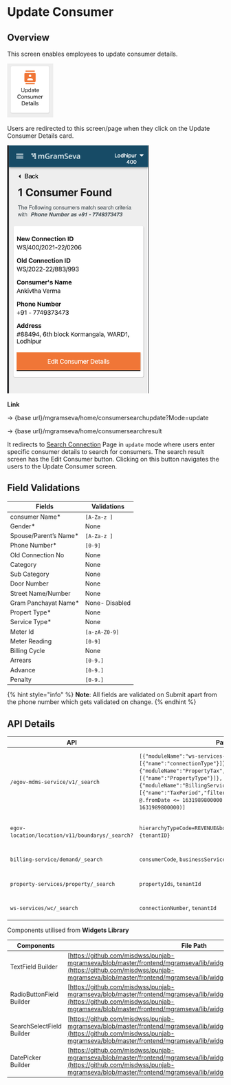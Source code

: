 # Update Consumer

## Overview

This screen enables employees to update consumer details.

<img src="../../../../../.gitbook/assets/image (118).png" alt="" data-size="original">

Users are redirected to this screen/page when they click on the Update Consumer Details card.

![](<../../../../../.gitbook/assets/image (29).png>)

**Link**

→ {base url}/mgramseva/home/consumersearchupdate?Mode=update

→ {base url}/mgramseva/home/consumersearchresult

It redirects to [Search Connection](https://digit-discuss.atlassian.net/wiki/spaces/DD/pages/1925316787) Page in `update` mode where users enter specific consumer details to search for consumers. The search result screen has the Edit Consumer button. Clicking on this button navigates the users to the Update Consumer screen.

## **Field Validations** <a href="#field-validations" id="field-validations"></a>

| **Fields**             | **Validations** |
| ---------------------- | --------------- |
| consumer Name\*        | `[A-Za-z ]`     |
| Gender\*               | None            |
| Spouse/Parent’s Name\* | `[A-Za-z ]`     |
| Phone Number\*         | `[0-9]`         |
| Old Connection No      | None            |
| Category               | None            |
| Sub Category           | None            |
| Door Number            | None            |
| Street Name/Number     | None            |
| Gram Panchayat Name\*  | None- Disabled  |
| Propert Type\*         | None            |
| Service Type\*         | None            |
| Meter Id               | `[a-zA-Z0-9]`   |
| Meter Reading          | `[0-9]`         |
| Billing Cycle          | None            |
| Arrears                | `[0-9.]`        |
| Advance                | `[0-9.]`        |
| Penalty                | `[0-9.]`        |

{% hint style="info" %}
**Note**: All fields are validated on Submit apart from the phone number which gets validated on change.
{% endhint %}

## **API Details**

| API                                             | Params                                                                                                                                                                                                                                                                                                                    | Description                                                                         |
| ----------------------------------------------- | ------------------------------------------------------------------------------------------------------------------------------------------------------------------------------------------------------------------------------------------------------------------------------------------------------------------------- | ----------------------------------------------------------------------------------- |
| `/egov-mdms-service/v1/_search`                 | `[{"moduleName":"ws-services-masters","masterDetails":[{"name":"connectionType"}]},{"moduleName":"PropertyTax","masterDetails":[{"name":"PropertyType"}]},{"moduleName":"BillingService","masterDetails":[{"name":"TaxPeriod","filter":"[?(@.service=='WS' && @.fromDate <= 1631989800000 && @.toDate >= 1631989800000)]` | To get the Property Type and service Type and billing cycle values for the Dropdown |
| `egov-location/location/v11/boundarys/_search?` | `hierarchyTypeCode=REVENUE&boundaryType=Locality&tenantId={tenantID}`                                                                                                                                                                                                                                                     | To get the values for Locality Dropdown                                             |
| `billing-service/demand/_search`                | `consumerCode`, `businessService`, `tenantId`                                                                                                                                                                                                                                                                             | To Fetch Demand Details                                                             |
| `property-services/property/_search`            | `propertyIds`, `tenantId`                                                                                                                                                                                                                                                                                                 | To Fetch Property Type                                                              |
| `ws-services/wc/_search`                        | `connectionNumber`, `tenantId`                                                                                                                                                                                                                                                                                            | On Demand this API is Made                                                          |

Components utilised from **Widgets Library**

| **Components**            | **File Path**                                                                                                                                                                                                                                |
| ------------------------- | -------------------------------------------------------------------------------------------------------------------------------------------------------------------------------------------------------------------------------------------- |
| TextField Builder         | [https://github.com/misdwss/punjab-mgramseva/blob/master/frontend/mgramseva/lib/widgets/TextFieldBuilder.dart](https://github.com/misdwss/punjab-mgramseva/blob/master/frontend/mgramseva/lib/widgets/TextFieldBuilder.dart)                 |
| RadioButtonField Builder  | [https://github.com/misdwss/punjab-mgramseva/blob/master/frontend/mgramseva/lib/widgets/RadioButtonFieldBuilder.dart](https://github.com/misdwss/punjab-mgramseva/blob/master/frontend/mgramseva/lib/widgets/RadioButtonFieldBuilder.dart)   |
| SearchSelectField Builder | [https://github.com/misdwss/punjab-mgramseva/blob/master/frontend/mgramseva/lib/widgets/SearchSelectFieldBuilder.dart](https://github.com/misdwss/punjab-mgramseva/blob/master/frontend/mgramseva/lib/widgets/SearchSelectFieldBuilder.dart) |
| DatePicker Builder        | [https://github.com/misdwss/punjab-mgramseva/blob/master/frontend/mgramseva/lib/widgets/DatePickerFieldBuilder.dart](https://github.com/misdwss/punjab-mgramseva/blob/master/frontend/mgramseva/lib/widgets/DatePickerFieldBuilder.dart)     |

